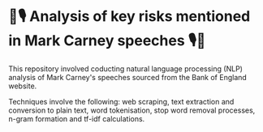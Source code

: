 # 📑🎙️ Analysis of key risks mentioned in Mark Carney speeches 🎙️📑

This repository involved coducting natural language processing (NLP) analysis of Mark Carney's speeches sourced from the Bank of England website.

Techniques involve the following: web scraping, text extraction and conversion to plain text, word tokenisation,  stop word removal processes, n-gram formation and tf-idf calculations.
